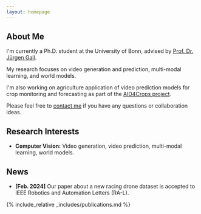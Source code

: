 ```yaml
---
layout: homepage
---
```


## About Me

I'm currently a Ph.D. student at the University of Bonn, advised by [Prof. Dr. Jürgen Gall](http://gall.cv-uni-bonn.de/).

My research focuses on video generation and prediction, multi-modal learning, and world models.

I'm also working on agriculture application of video prediction models for crop monitoring and forecasting as part of the [AID4Crops project](https://aid4crops.uni-bonn.de/index.html). 

Please feel free to [contact me](pallotta@iai.uni-bonn.de) if you have any questions or collaboration ideas.
## Research Interests

- **Computer Vision:** Video generation, video prediction, multi-modal learning, world models.

## News

- **[Feb. 2024]** Our paper about a new racing drone dataset is accepted to IEEE Robotics and Automation Letters (RA-L).

[//]: # (- **[Feb. 2020]** We will host the ACM Multimedia Asia 2020 conference in Singapore!)

[//]: # (- **[Sept. 2019]** Our paper about few-shot learning is accepted to NeurIPS 2019.)

[//]: # (- **[Mar. 2019]** Our paper about few-shot learning is accepted to CVPR 2019.)

{% include_relative _includes/publications.md %}


[//]: # ({% include_relative _includes/services.md %})
